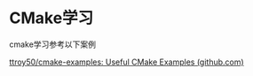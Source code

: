 # CMake学习

cmake学习参考以下案例

[ttroy50/cmake-examples: Useful CMake Examples (github.com)](https://github.com/ttroy50/cmake-examples)